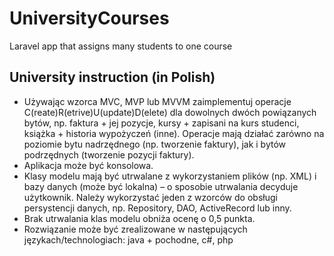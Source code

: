 # UniversityCourses
Laravel app that assigns many students to one course

## University instruction (in Polish)
* Używając wzorca MVC, MVP lub MVVM zaimplementuj operacje C(reate)R(etrive)U(update)D(elete) dla dowolnych dwóch powiązanych bytów, np. faktura + jej pozycje, kursy + zapisani na kurs studenci, książka + historia wypożyczeń (inne). Operacje mają działać zarówno na poziomie bytu nadrzędnego (np. tworzenie faktury), jak i bytów podrzędnych (tworzenie pozycji faktury).
* Aplikacja może być konsolowa.
* Klasy modelu mają być utrwalane z wykorzystaniem plików (np. XML) i bazy danych (może być lokalna) – o sposobie utrwalania decyduje użytkownik. Należy wykorzystać jeden z wzorców do obsługi persystencji danych, np. Repository, DAO, ActiveRecord lub inny.
* Brak utrwalania klas modelu obniża ocenę o 0,5 punkta.
* Rozwiązanie może być zrealizowane w następujących językach/technologiach: java + pochodne, c#, php
